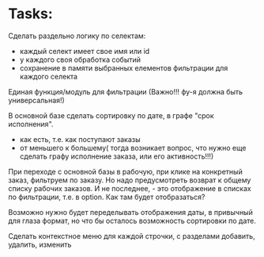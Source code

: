 # Tasks:

Сделать раздельно логику по селектам:

- каждый селект имеет свое имя или id
- у каждого своя обработка событий
- сохранение в памяти выбранных елементов фильтрации для каждого селекта

Единая функция/модуль для фильтрации (Важно!!! фу-я должна быть универсальная!)

В основной базе сделать сортировку по дате, в графе "срок исполнения".

- как есть, т.е. как поступают заказы
- от меньшего к большему( тогда возникает вопрос, что нужно еще
  сделать графу исполнение заказа, или его активность!!!)

При переходе с основной базы в рабочую, при клике на конкретный заказ,
фильтруем по заказу. Но надо предусмотреть возврат к общему списку рабочих заказов.
И не последнее, - это отображение в списках по фильтрации, т.е. в option. Как там будет отобразаться?

Возможно нужно будет переделывать отображения даты, в привычный для глаза формат, но что бы осталось возможность сортировки по дате.

Сделать контекстное меню для каждой строчки, с разделами добавить, удалить, изменить
